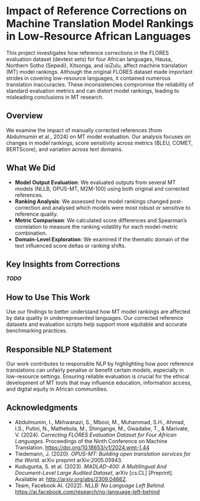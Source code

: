 # Impact of Reference Corrections on Machine Translation Model Rankings in Low-Resource African Languages

This project investigates how reference corrections in the FLORES evaluation dataset (devtest sets) for four African languages, Hausa, Northern Sotho (Sepedi), Xitsonga, and isiZulu, affect machine translation (MT) model rankings. Although the original FLORES dataset made important strides in covering low-resource languages, it contained numerous translation inaccuracies. These inconsistencies compromise the reliability of standard evaluation metrics and can distort model rankings, leading to misleading conclusions in MT research.

## Overview

We examine the impact of manually corrected references (from Abdulmumin et al., 2024) on MT model evaluation. Our analysis focuses on changes in model rankings, score sensitivity across metrics (BLEU, COMET, BERTScore), and variation across text domains.

## What We Did

- **Model Output Evaluation**: We evaluated outputs from several MT models (NLLB, OPUS-MT, M2M-100) using both original and corrected references.
- **Ranking Analysis**: We assessed how model rankings changed post-correction and analysed which models were most robust or sensitive to reference quality.
- **Metric Comparison**: We calculated score differences and Spearman’s correlation to measure the ranking volatility for each model-metric combination.
- **Domain-Level Exploration**: We examined if the thematic domain of the text influenced score deltas or ranking shifts.

## Key Insights from Corrections

**_TODO_**

## How to Use This Work

Use our findings to better understand how MT model rankings are affected by data quality in underrepresented languages. Our corrected reference datasets and evaluation scripts help support more equitable and accurate benchmarking practices.

## Responsible NLP Statement

Our work contributes to responsible NLP by highlighting how poor reference translations can unfairly penalise or benefit certain models, especially in low-resource settings. Ensuring reliable evaluation is crucial for the ethical development of MT tools that may influence education, information access, and digital equity in African communities.

## Acknowledgments

- Abdulmumin, I., Mkhwanazi, S., Mbooi, M., Muhammad, S.H., Ahmad, I.S., Putini, N., Mathebula, M., Shingange, M., Gwadabe, T., & Marivate, V. (2024). *Correcting FLORES Evaluation Dataset for Four African Languages*. Proceedings of the Ninth Conference on Machine Translation. https://doi.org/10.18653/v1/2024.wmt-1.44
- Tiedemann, J. (2020). *OPUS-MT: Building open translation services for the World*. arXiv preprint arXiv:2005.05943.
- Kudugunta, S. et al. (2023). *MADLAD-400: A Multilingual And Document-Level Large Audited Dataset*, arXiv [cs.CL] [Preprint]. Available at: http://arxiv.org/abs/2309.04662.
- Team, Facebook AI. (2022). *NLLB: No Language Left Behind*. https://ai.facebook.com/research/no-language-left-behind
